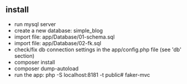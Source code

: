 ## install

- run mysql server
- create a new database: simple_blog
- import file: app/Database/01-schema.sql
- import file: app/Database/02-fk.sql
- check/fix db connection settings in the app/config.php file (see 'db' section)
- composer install
- composer dump-autoload
- run the app: php -S localhost:8181 -t public# faker-mvc

